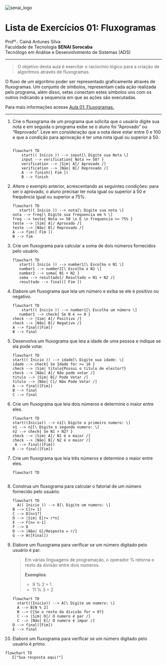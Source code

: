 ![senai_logo](https://transparencia.sp.senai.br/Content/img/logo-senai.png)

# Lista de Exercícios 01: Fluxogramas

Profº.: Cainã Antunes Silva  
Faculdade de Tecnologia **SENAI Sorocaba**  
Tecnólogo em Análise e Desenvolvimento de Sistemas (ADS)
___


> O objetivo desta aula é exercitar o raciocínio lógico para a criação de algoritmos através de fluxogramas.  

O fluxo de um algorítmo poder ser representado graficamente através de fluxogramas. Um conjunto de símbolos, representam cada ação realizada pelo programa, além disso, setas conectam estes símbolos uns com os outros indicando a sequencia em que as ações são executadas.

Para mais informações acesse [Aula 01: Fluxogramas.](https://www.notion.so/cainaantunes/Aula-01-Fluxogramas-188bde521b3b80de90f7dbd9407af71e)

***

1. Crie o fluxograma de um programa que solicita que o usuário digite sua nota e em seguida o programa exibe se o aluno foi “Aprovado” ou “Reprovado”. Leve em consideração que a nota deve estar entre 0 e 100 e que a condição para aprovação é ter uma nota igual ou superior à 50.
   
    ```mermaid
   
    flowchart TD
        start(( Início )) --> input[\ Digite sua Nota \]
        input --> verification{ Nota >= 50? }
        verification --> |Sim| A[/ Aprovado /]
        verification --> |Não| B[/ Reprovado /]
        A --> finish([ Fim ])
        B --> finish
    ```
   
2. Altere o exemplo anterior, acrescentando as seguintes condições: para ser o aprovado, o aluno precisar ter nota igual ou superior à 50 e frequência igual ou superior a 75%.
   
   ```mermaid
   flowchart TD
      start(( Início )) --> nota[\ Digite sua nota \]
   nota --> freq[\ Digite sua frequencia em % \]
   freq --> teste{ Nota >= 50 \n E \n frequencia >= 75% }
   teste --> |Sim| A[/ Aprovado /]
   teste --> |Não| B[/ Reprovado /]
   A --> fim([ Fim ])
   B --> fim
   ```
   
3. Crie um fluxograma para calcular a soma de dois números fornecidos pelo usuário.
   
   ```mermaid
   flowchart TD
      start(( Inicío )) --> number1[\ Escolha o N1 \]
      number1 --> number2[\ Escolha o N2 \]
      number2 --> soma{ N1 + N2 }
      soma --> resultado[/ Resultado = N1 + N2 /]     
      resultado --> final([ Fim ])
   ```
   
4. Elabore um fluxograma que leia um número e exiba se ele é positivo ou negativo.
   
   ```mermaid
   flowchart TD
       start(( Inicío )) --> number1[\ Escolha um número \]
      number1 --> check{ Se N é >= 0 }
   check --> |Sim| A[/ Positivo /]
   check --> |Não| B[/ Negativo /]
   A --> final([Fim])
   B --> final
   
   ```
   
5. Desenvolva um fluxograma que leia a idade de uma pessoa e indique se ela pode votar.
   
   ```mermaid
   flowchart TD
   start(( Inicio )) --> idade[\ Digite sua idade: \]
   idade --> check{ Se Idade for >= 16 }
   check --> |Sim| titulo{Possui o titulo de eleitor?}
   check --> |Não| A[/ Não pode votar /]
   titulo --> |Sim| B[/ Pode Votar /]
   titulo --> |Não| C[/ Não Pode Votar /]
   A --> final([Fim])
   B --> final 
   C --> final  
   ```
   
6. Crie um fluxograma que leia dois números e determine o maior entre eles.
   
   ```mermaid
   flowchart TD
   start((Inicio)) --> n1[\ Digite o primeiro numero: \]
   n1 --> n2[\ Digite o segundo numero: \]
   n2 --> check{ Se N1 > N2? }
   check --> |Sim| A[/ N1 é o maior /]
   check --> |Não| B[/ N2 é o maior /]
    A --> final([Fim])
   B --> final([Fim]) 
   ```
   
7. Crie um fluxograma que leia três números e determine o maior entre eles.
   
   ```mermaid
   flowchart TD
      
   ```
   
8. Construa um fluxograma para calcular o fatorial de um número fornecido pelo usuário.
   
   ```mermaid
   flowchart TD
     A(( Inicio )) --> B[\ Digite um numero: \]
   B --> C[r= 1]
   C --> D[n>1?]
   D --> |Sim| E[r= r*n]
   E --> F[n= n-1]
   F --> D
   D --> |Não| G[/Resposta = r/]
   G --> H([Final])
   ```
   
9. Elabore um fluxograma para verificar se um número digitado pelo usuário é par.
   
   > Em várias linguagens de programação, o operador % retorna o resto da divisão entre dois números.    
   > 
   >**Exemplos**:  
   > - 9 % 2 = 1  
   > - 11 % 3 = 2
   
   ```mermaid
   flowchart TD
     start((Inicio)) --> A[\ Digite um numero: \]
     A --> B[N % 2]
     B --> C{Se o resto da divisão for = 0?}
     C --> |Sim| D[/ O numero é par /]
     C --> |Não| E[/ O numero é impar /]
   D --> final([Fim])
   E --> final
   ```
   
10. Elabore um fluxograma para verificar se um número digitado pelo usuário é primo.
   
   ```mermaid
   flowchart TD
      I["Sua resposta aqui!"]
   ```
